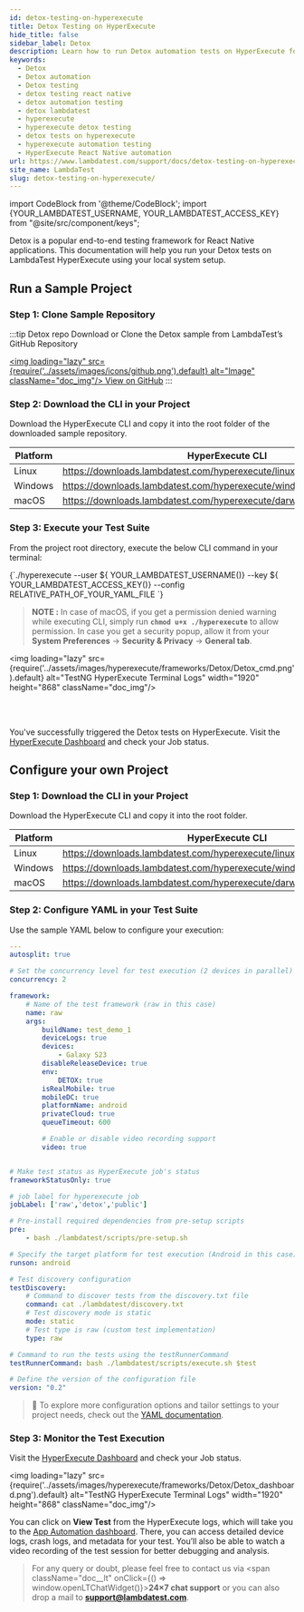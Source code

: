 ```yaml
---
id: detox-testing-on-hyperexecute
title: Detox Testing on HyperExecute
hide_title: false
sidebar_label: Detox
description: Learn how to run Detox automation tests on HyperExecute for React Native apps
keywords:
  - Detox
  - Detox automation
  - Detox testing
  - detox testing react native
  - detox automation testing
  - detox lambdatest
  - hyperexecute
  - hyperexecute detox testing
  - detox tests on hyperexecute
  - hyperexecute automation testing
  - HyperExecute React Native automation
url: https://www.lambdatest.com/support/docs/detox-testing-on-hyperexecute/
site_name: LambdaTest
slug: detox-testing-on-hyperexecute/
---
```


import CodeBlock from '@theme/CodeBlock';
import {YOUR_LAMBDATEST_USERNAME, YOUR_LAMBDATEST_ACCESS_KEY} from "@site/src/component/keys";

<script type="application/ld+json"
      dangerouslySetInnerHTML={{ __html: JSON.stringify({
       "@context": "https://schema.org",
        "@type": "BreadcrumbList",
        "itemListElement": [{
          "@type": "ListItem",
          "position": 1,
          "name": "Home",
          "item": "https://www.lambdatest.com"
        },{
          "@type": "ListItem",
          "position": 2,
          "name": "Support",
          "item": "https://www.lambdatest.com/support/docs/"
        },{
          "@type": "ListItem",
          "position": 3,
          "name": "How to run Detox automation tests on HyperExecute",
          "item": "https://www.lambdatest.com/support/docs/detox-testing-on-hyperexecute/"
        }]
      })
    }}
></script>

Detox is a popular end-to-end testing framework for React Native applications. This documentation will help you run your Detox tests on LambdaTest HyperExecute using your local system setup.

## Run a Sample Project
### Step 1: Clone Sample Repository

:::tip Detox repo
Download or Clone the Detox sample from LambdaTest’s GitHub Repository

<a href="https://github.com/LambdaTest/LT-detox" className="github__anchor"><img loading="lazy" src={require('../assets/images/icons/github.png').default} alt="Image" className="doc_img"/> View on GitHub</a>
:::

### Step 2: Download the CLI in your Project
Download the HyperExecute CLI and copy it into the root folder of the downloaded sample repository.

| Platform | HyperExecute CLI |
| ---------| ---------------- |
| Linux | https://downloads.lambdatest.com/hyperexecute/linux/hyperexecute |
| Windows | https://downloads.lambdatest.com/hyperexecute/windows/hyperexecute.exe |
| macOS | https://downloads.lambdatest.com/hyperexecute/darwin/hyperexecute |

### Step 3: Execute your Test Suite
From the project root directory, execute the below CLI command in your terminal:

<div className="lambdatest__codeblock">
  <CodeBlock className="language-bash">
    {`./hyperexecute --user ${ YOUR_LAMBDATEST_USERNAME()} --key ${ YOUR_LAMBDATEST_ACCESS_KEY()} --config RELATIVE_PATH_OF_YOUR_YAML_FILE `}
  </CodeBlock>
</div>

> **NOTE :** In case of macOS, if you get a permission denied warning while executing CLI, simply run **`chmod u+x ./hyperexecute`** to allow permission. In case you get a security popup, allow it from your **System Preferences** → **Security & Privacy** → **General tab**.

<img loading="lazy" src={require('../assets/images/hyperexecute/frameworks/Detox/Detox_cmd.png').default} alt="TestNG HyperExecute Terminal Logs"  width="1920" height="868" className="doc_img"/>


<br /><br />

You've successfully triggered the Detox tests on HyperExecute. Visit the [HyperExecute Dashboard](https://hyperexecute.lambdatest.com/hyperexecute) and check your Job status. 


## Configure your own Project

### Step 1: Download the CLI in your Project
Download the HyperExecute CLI and copy it into the root folder.

| Platform | HyperExecute CLI |
| ---------| ---------------- |
| Linux | https://downloads.lambdatest.com/hyperexecute/linux/hyperexecute |
| Windows | https://downloads.lambdatest.com/hyperexecute/windows/hyperexecute.exe |
| macOS | https://downloads.lambdatest.com/hyperexecute/darwin/hyperexecute |

### Step 2: Configure YAML in your Test Suite
Use the sample YAML below to configure your execution:

```yaml
---
autosplit: true

# Set the concurrency level for test execution (2 devices in parallel)
concurrency: 2

framework:
    # Name of the test framework (raw in this case)
    name: raw
    args:
        buildName: test_demo_1
        deviceLogs: true
        devices:
            - Galaxy S23
        disableReleaseDevice: true
        env:
            DETOX: true
        isRealMobile: true
        mobileDC: true
        platformName: android
        privateCloud: true
        queueTimeout: 600

        # Enable or disable video recording support
        video: true


# Make test status as HyperExecute job's status
frameworkStatusOnly: true

# job label for hyperexecute job
jobLabel: ['raw','detox','public']

# Pre-install required dependencies from pre-setup scripts
pre:
    - bash ./lambdatest/scripts/pre-setup.sh

# Specify the target platform for test execution (Android in this case)
runson: android

# Test discovery configuration
testDiscovery:
    # Command to discover tests from the discovery.txt file
    command: cat ./lambdatest/discovery.txt 
    # Test discovery mode is static
    mode: static 
    # Test type is raw (custom test implementation)
    type: raw

# Command to run the tests using the testRunnerCommand
testRunnerCommand: bash ./lambdatest/scripts/execute.sh $test

# Define the version of the configuration file
version: "0.2"
```

> 📘 To explore more configuration options and tailor settings to your project needs, check out the [YAML documentation](https://www.lambdatest.com/support/docs/hyperexecute-yaml-parameters/).

### Step 3: Monitor the Test Execution

Visit the [HyperExecute Dashboard](https://hyperexecute.lambdatest.com/hyperexecute) and check your Job status. 

<img loading="lazy" src={require('../assets/images/hyperexecute/frameworks/Detox/Detox_dashboard.png').default} alt="TestNG HyperExecute Terminal Logs"  width="1920" height="868" className="doc_img"/>



You can click on **View Test** from the HyperExecute logs, which will take you to the [App Automation dashboard](https://appautomation.lambdatest.com/build). There, you can access detailed device logs, crash logs, and metadata for your test. You’ll also be able to watch a video recording of the test session for better debugging and analysis.


> For any query or doubt, please feel free to contact us via <span className="doc__lt" onClick={() => window.openLTChatWidget()}>**24×7 chat support**</span> or you can also drop a mail to **support@lambdatest.com**.<br />


